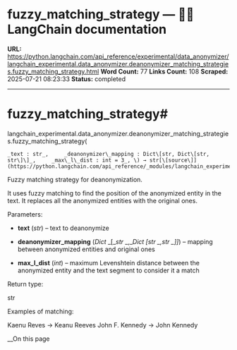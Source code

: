 # fuzzy_matching_strategy — 🦜🔗 LangChain  documentation

**URL:** https://python.langchain.com/api_reference/experimental/data_anonymizer/langchain_experimental.data_anonymizer.deanonymizer_matching_strategies.fuzzy_matching_strategy.html
**Word Count:** 77
**Links Count:** 108
**Scraped:** 2025-07-21 08:23:33
**Status:** completed

---

# fuzzy\_matching\_strategy\#

langchain\_experimental.data\_anonymizer.deanonymizer\_matching\_strategies.fuzzy\_matching\_strategy\(

    _text : str_,     _deanonymizer\_mapping : Dict\[str, Dict\[str, str\]\]_,     _max\_l\_dist : int = 3_, \) → str[\[source\]](https://python.langchain.com/api_reference/_modules/langchain_experimental/data_anonymizer/deanonymizer_matching_strategies.html#fuzzy_matching_strategy)\#     

Fuzzy matching strategy for deanonymization.

It uses fuzzy matching to find the position of the anonymized entity in the text. It replaces all the anonymized entities with the original ones.

Parameters:     

  * **text** \(_str_\) – text to deanonymize

  * **deanonymizer\_mapping** \(_Dict_ _\[__str_ _,__Dict_ _\[__str_ _,__str_ _\]__\]_\) – mapping between anonymized entities and original ones

  * **max\_l\_dist** \(_int_\) – maximum Levenshtein distance between the anonymized entity and the text segment to consider it a match

Return type:     

str

Examples of matching:     

Kaenu Reves -> Keanu Reeves John F. Kennedy -> John Kennedy

__On this page